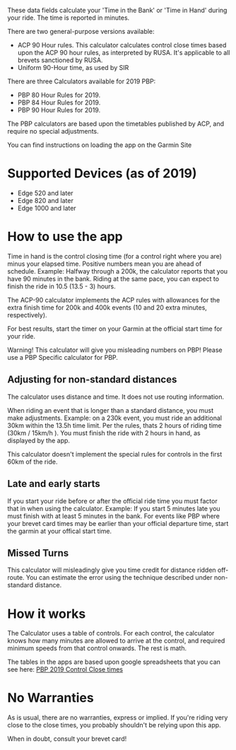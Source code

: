 These data fields calculate your 'Time in the Bank' or 'Time in Hand' during your ride.   The time is reported in minutes.

There are two general-purpose versions available:

- ACP 90 Hour rules.   This calculator calculates control close times based upon the ACP 90 hour rules, as interpreted by RUSA.   It's applicable to all brevets sanctioned by RUSA.  
- Uniform 90-Hour time, as used by SIR

There are three Calculators available for 2019 PBP:

- PBP 80 Hour Rules for 2019.     
- PBP 84 Hour Rules for 2019.     
- PBP 90 Hour Rules for 2019.     

The PBP calculators are based upon the timetables published by ACP, and require no special adjustments.

You can find instructions on loading the app on the Garmin Site

# Supported Devices (as of 2019)
- Edge 520 and later
- Edge 820 and later
- Edge 1000 and later

# How to use the app

Time in hand is the control closing time (for a control right where you are) minus your elapsed time.  Positive numbers mean you are ahead of schedule.   Example:  Halfway through a 200k, the calculator reports that you have 90 minutes in the bank.   Riding at the same pace, you can expect to finish the ride in 10.5 (13.5 - 3) hours.

The ACP-90 calculator implements the ACP rules with allowances for the extra finish time for 200k and 400k events (10 and 20 extra minutes, respectively).  

For best results, start the timer on your Garmin at the official start time for your ride.

Warning!  This calculator will give you misleading numbers on PBP!  Please use a PBP Specific
calculator for PBP.

## Adjusting for non-standard distances

The calculator uses distance and time.  It does not use routing information.  

When riding an event that is longer than a standard distance, you must make adjustments.  Example: on a 230k event, you must ride an additional 30km within the 13.5h time limit.   Per the rules, thats 2 hours of riding time (30km / 15km/h ).  You must finish the ride with 2 hours in hand, as displayed by the app.

This calculator doesn't implement the special rules for controls in the first 60km of the ride.

## Late and early starts

If you start your ride before or after the official ride time you must factor that in when using the calculator.  Example: If you start 5 minutes late you must finish with at least 5 minutes in the bank.   For events like PBP where your brevet card times may be earlier than your official departure time, start the garmin at your offical start time.

## Missed Turns

This calculator will misleadingly give you time credit for distance ridden off-route.   You can estimate the error using the technique described under non-standard distance. 

# How it works
The Calculator uses a table of controls.   For each control, the calculator knows how many minutes are allowed to arrive at the control, and required minimum speeds from that control onwards.   The rest is math.

The tables in the apps are based upon google spreadsheets that you can see
here: <a href="https://docs.google.com/spreadsheets/d/14ysFNrUc_20SzWS6OVvjkP4j7RbKd-nPyg7SgSiM4ww/edit?usp=sharing">PBP 2019 Control Close times</a>

# No Warranties

As is usual, there are no warranties, express or implied.  If you're riding very close to the close times, you probably shouldn't be relying upon this app.

When in doubt, consult your brevet card!

